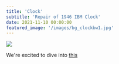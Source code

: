 ```yaml
---
title: 'Clock'
subtitle: 'Repair of 1946 IBM Clock'
date: 2021-11-10 00:00:00
featured_image: '/images/bg_clockbw1.jpg'
---
```

![](/images/bg_clockbw1.jpg)

We're excited to dive into [this](https://www.ibm.com/ibm/history/exhibits/cc/cc_room.html)

